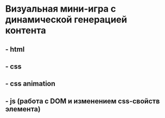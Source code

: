 # Визуальная мини-игра с динамической генерацией контента
## - html
## - css
## - css animation
## - js (работа с DOM и изменением css-свойств элемента)
